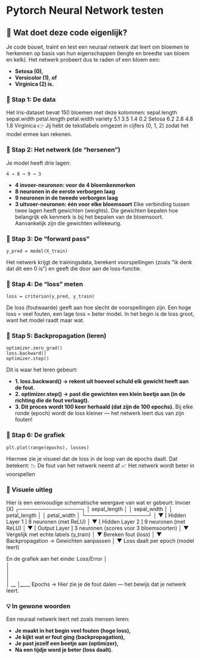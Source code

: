 # Pytorch Neural Network testen

## 🧠 Wat doet deze code eigenlijk?
Je code bouwt, traint en test een neuraal netwerk dat leert om bloemen te herkennen op basis van hun eigenschappen (lengte en breedte van bloem en kelk).
Het netwerk probeert dus te raden of een bloem een:
- **Setosa (0),** 
- **Versicolor (1), of** 
- **Virginica (2) is.** 

### 🔹 Stap 1: De data
Het Iris-dataset bevat 150 bloemen met deze kolommen:
sepal.length	sepal.width       petal.length	petal.width	variety
5.1	         3.5	         1.4	         0.2	         Setosa
6.2	         2.8	         4.8	         1.8	         Virginica
👉 Jij hebt de tekstlabels omgezet in cijfers (0, 1, 2) zodat het model ermee kan rekenen.
### 🔹 Stap 2: Het netwerk (de “hersenen”)
Je model heeft drie lagen:
```
4 → 8 → 9 → 3
```
- **4 invoer-neuronen: voor de 4 bloemkenmerken**
- **8 neuronen in de eerste verborgen laag**
- **9 neuronen in de tweede verborgen laag**
- **3 uitvoer-neuronen: één voor elke bloemsoort**
Elke verbinding tussen twee lagen heeft gewichten (weights).
Die gewichten bepalen hoe belangrijk elk kenmerk is bij het bepalen van de bloemsoort.
Aanvankelijk zijn die gewichten willekeurig.
### 🔹 Stap 3: De “forward pass”
```
y_pred = model(X_train)
```
Het netwerk krijgt de trainingsdata, berekent voorspellingen (zoals "ik denk dat dit een 0 is") en geeft die door aan de loss-functie.
### 🔹 Stap 4: De “loss” meten
```
loss = criterion(y_pred, y_train)
```
De loss (foutwaarde) geeft aan hoe slecht de voorspellingen zijn.
Een hoge loss = veel fouten, een lage loss = beter model.
In het begin is de loss groot, want het model raadt maar wat.
### 🔹 Stap 5: Backpropagation (leren)
```
optimizer.zero_grad()
loss.backward()
optimizer.step()
```
Dit is waar het leren gebeurt:
- **1. loss.backward() → rekent uit hoeveel schuld elk gewicht heeft aan de fout.**
- **2. optimizer.step() → past die gewichten een klein beetje aan (in de richting die de fout verlaagt).**
- **3. Dit proces wordt 100 keer herhaald (dat zijn de 100 epochs).**
Bij elke ronde (epoch) wordt de loss kleiner — het netwerk leert dus van zijn fouten!
### 🔹 Stap 6: De grafiek
```
plt.plot(range(epochs), losses)
```
Hiermee zie je visueel dat de loss in de loop van de epochs daalt.
Dat betekent:
📉 De fout van het netwerk neemt af
📈 Het netwerk wordt beter in voorspellen
### 🧩 Visuele uitleg
Hier is een eenvoudige schematische weergave van wat er gebeurt:
         Invoer (X)
     ┌─────────────────┐
     │ sepal_length    │
     │ sepal_width     │
     │ petal_length    │
     │ petal_width     │
     └─────────────────┘
               │
               ▼
         [ Hidden Layer 1 ]
         8 neuronen (met ReLU)
               │
               ▼
         [ Hidden Layer 2 ]
         9 neuronen (met ReLU)
               │
               ▼
         [ Output Layer ]
         3 neuronen (scores voor 3 bloemsoorten)
               │
               ▼
         Vergelijk met echte labels (y_train)
               │
               ▼
         Bereken fout (loss)
               │
               ▼
     Backpropagation → Gewichten aanpassen
               │
               ▼
         Loss daalt per epoch (model leert)
         
En de grafiek aan het einde:
Loss/Error
│\
│ \
│  \
│   \
│    \__
│_______\___________ Epochs →
Hier zie je de fout dalen — het bewijs dat je netwerk leert.
### 💡 In gewone woorden
Een neuraal netwerk leert net zoals mensen leren:
- **Je maakt in het begin veel fouten (hoge loss),**
- **Je kijkt wat er fout ging (backpropagation),**
- **Je past jezelf een beetje aan (optimizer),**
- **Na een tijdje word je beter (loss daalt).**
